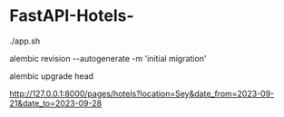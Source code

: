 # FastAPI-Hotels-

./app.sh

alembic revision --autogenerate -m 'initial migration'

alembic upgrade head

http://127.0.0.1:8000/pages/hotels?location=Sey&date_from=2023-09-21&date_to=2023-09-28

